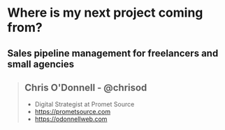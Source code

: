 # Where is my next project coming from?

## Sales pipeline management for freelancers and small agencies

> ## Chris O'Donnell - @chrisod
>
> - Digital Strategist at Promet Source
> - https://prometsource.com
> - https://odonnellweb.com
